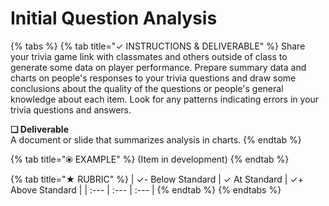 # Initial Question Analysis



{% tabs %}
{% tab title="✓  INSTRUCTIONS & DELIVERABLE" %}
Share your trivia game link with classmates and others outside of class to generate some data on player performance. Prepare summary data and charts on people's responses to your trivia questions and draw some conclusions about the quality of the questions or people's general knowledge about each item. Look for any patterns indicating errors in your trivia questions and answers.

**❏ Deliverable**  
A document or slide that summarizes analysis in charts.
{% endtab %}

{% tab title="⦿ EXAMPLE" %}
\(Item in development\)
{% endtab %}

{% tab title="★  RUBRIC" %}
| ✓-  Below Standard | ✓  At Standard | ✓+  Above Standard |
| :--- | :--- | :--- |
{% endtab %}
{% endtabs %}

